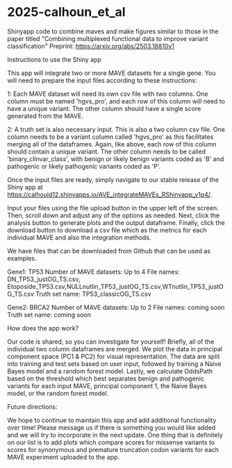 # 2025-calhoun_et_al
Shinyapp code to combine maves and make figures similar to those in the paper titled "Combining multiplexed functional data to improve variant classification" Preprint: https://arxiv.org/abs/2503.18810v1


Instructions to use the Shiny app

This app will integrate two or more MAVE datasets for a single gene. You will need to prepare the input files according to these instructions:

1: Each MAVE dataset will need its own csv file with two columns. One column must be named 'hgvs_pro', and each row of this column will need to have a unique variant. The other column should have a single score generated from the MAVE.

2: A truth set is also necessary input. This is also a two column csv file. One column needs to be a variant column called 'hgvs_pro' as this facilitates merging all of the dataframes. Again, like above, each row of this column should contain a unique variant. The other column needs to be called 'binary_clinvar_class', with benign or likely benign variants coded as 'B' and pathogenic or likely pathogenic variants coded as 'P'.

Once the input files are ready, simply navigate to our stable release of the Shiny app at https://calhoujd12.shinyapps.io/AVE_integrateMAVEs_RShinyapp_v1p4/.

Input your files using the file upload button in the upper left of the screen. Then, scroll down and adjust any of the options as needed. Next, click the analysis button to generate plots and the output dataframe. Finally, click the download button to download a csv file which as the metrics for each individual MAVE and also the integration methods.

We have files that can be downloaded from Github that can be used as examples.

Gene1: TP53
Number of MAVE datasets: Up to 4
File names: DN_TP53_justOG_TS.csv, Etoposide_TP53.csv,NULLnutlin_TP53_justOG_TS.csv,WTnutlin_TP53_justOG_TS.csv
Truth set name: TP53_classicOG_TS.csv

Gene2: BRCA2
Number of MAVE datasets: Up to 2
File names: coming soon
Truth set name: coming soon

How does the app work?

Our code is shared, so you can investigate for yourself! Briefly, all of the individual two column dataframes are merged. We plot the data in principal component space (PC1 & PC2) for visual representation. The data are split into training and test sets based on user input, followed by training a Naive Bayes model and a random forest model. Lastly, we calculate OddsPath based on the threshold which best separates benign and pathogenic variants for each input MAVE, principal component 1, the Naive Bayes model, or the random forest model. 

Future directions:

We hope to continue to maintain this app and add additional functionality over time! Please message us if there is something you would like added and we will try to incorporate in the next update. One thing that is definitely on our list is to add plots which compare scores for missense variants to scores for synonymous and premature truncation codon variants for each MAVE experiment uploaded to the app.


